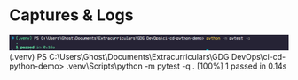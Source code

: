 # Captures & Logs

![log](captures/image.png)
(.venv) PS C:\Users\Ghost\Documents\Extracurriculars\GDG DevOps\ci-cd-python-demo> .venv\Scripts\python -m pytest -q
.                                                                                                               [100%]
1 passed in 0.14s